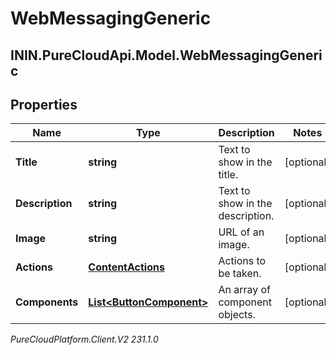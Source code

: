 # WebMessagingGeneric

## ININ.PureCloudApi.Model.WebMessagingGeneric

## Properties

|Name | Type | Description | Notes|
|------------ | ------------- | ------------- | -------------|
| **Title** | **string** | Text to show in the title. | [optional] |
| **Description** | **string** | Text to show in the description. | [optional] |
| **Image** | **string** | URL of an image. | [optional] |
| **Actions** | [**ContentActions**](ContentActions) | Actions to be taken. | [optional] |
| **Components** | [**List&lt;ButtonComponent&gt;**](ButtonComponent) | An array of component objects. | [optional] |



_PureCloudPlatform.Client.V2 231.1.0_
